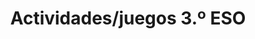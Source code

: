 ---
title: "Actividades/juegos 3.º ESO"  # Add a page title.
summary: "Actividades y juegos de Física y Química de 3.º ESO."  # Add a page description.
type: "widget_page"  # Page type is a Widget Page
url: "recursos-fisica-quimica/actividades-juegos/3eso"
---